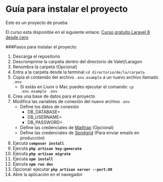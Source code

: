 # Guía para instalar el proyecto
Este es un proyecto de prueba 

El curso esta disponible en el siguiente enlace: [Curso gratuito Laravel 8 desde cero](https://www.youtube.com/playlist?list=PLd3a4dr8oUsDAjQa8T0eKSyOxUCoiMVxO)

###Pasos para instalar el proyecto:

1. Descarga el repositorio
2. Descromprime la carpeta dentro del directorio de Valet/Laragon
3. Renombra la carpeta (Opcional) 
4. Entra a la carpeta desde la terminal `cd directorio/de/la/carpeta`
5. Copia el contenido del archivo `.env.example` a un nuevo archivo llamado `.env`
    * Si estás en Liunx o Mac puedes ejecutar el comando: `cp .env.example .env`
6. Crea una base de datos para el proyecto
7. Modifica las variables de conexión del nuevo archivo `.env` 
    * Define los datos de conexión 
        * DB_DATABASE=
        * DB_USERNAME=
        * DB_PASSWORD=
    * Define las credenciales de [Mailtrap](https://mailtrap.io/) (Opcional)
    * Define las credenciales de [Sendgrid](https://sendgrid.com/) (Para enviar emails en producción)
8. Ejecuta **```composer install```**
9. Ejecuta **```php artisan key:generate```**
10. Ejecuta **```php artisan migrate```**
11. Ejecuta **```npm install```**
12. Ejecuta **```npm run dev```**
13. Opcional: ejecutar **```php artisan server --port:80```**
14. Abre la aplicación en el navegador
